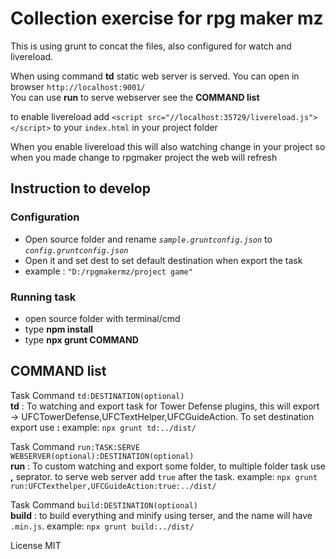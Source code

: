 # Collection exercise for rpg maker mz

This is using grunt to concat the files, also configured for watch and livereload.

When using command **td** static web server is served. You can open in browser `http://localhost:9001/`  
You can use **run** to serve webserver see the **COMMAND list**

to enable livereload add `<script src="//localhost:35729/livereload.js"></script>` to your `index.html` in your project folder

When you enable livereload this will also watching change in your project
so when you made change to rpgmaker project the web will refresh

## Instruction to develop

### Configuration

- Open source folder and rename _`sample.gruntconfig.json`_ to _`config.gruntconfig.json`_
- Open it and set dest to set default destination when export the task
- example : `"D:/rpgmakermz/project game"`

### Running task

- open source folder with terminal/cmd
- type **npm install**
- type **npx grunt COMMAND**

## COMMAND list

Task Command `td:DESTINATION(optional)`  
**td** : To watching and export task for Tower Defense plugins, this will export -> UFCTowerDefense,UFCTextHelper,UFCGuideAction. To set destination export use **:** example: `npx grunt td:../dist/`

Task Command `run:TASK:SERVE WEBSERVER(optional):DESTINATION(optional)`  
**run** : To custom watching and export some folder, to multiple folder task use **,** seprator. to serve web server add `true` after the task. example: `npx grunt run:UFCTexthelper,UFCGuideAction:true:../dist/`

Task Command `build:DESTINATION(optional)`  
**build** : to build everything and minify using terser, and the name will have `.min.js`. example: `npx grunt build:../dist/`

License MIT
